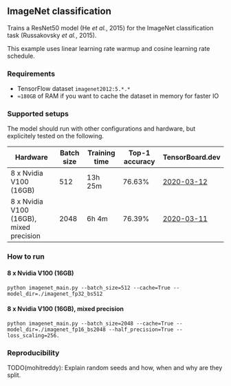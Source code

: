 ## ImageNet classification
Trains a ResNet50 model (He *et al.*, 2015) for the ImageNet classification task (Russakovsky *et al.*, 2015).

This example uses linear learning rate warmup and cosine learning rate schedule.

### Requirements
* TensorFlow dataset `imagenet2012:5.*.*`
* `≈180GB` of RAM if you want to cache the dataset in memory for faster IO

### Supported setups
The model should run with other configurations and hardware, but explicitely tested on the following.

| Hardware | Batch size | Training time | Top-1 accuracy  | TensorBoard.dev |
| --- | --- | --- | --- | --- |
| 8 x Nvidia V100 (16GB)  | 512  |  13h 25m  | 76.63% | [2020-03-12](https://tensorboard.dev/experiment/jrvtbnlETgai0joLBXhASw/) |
| 8 x Nvidia V100 (16GB), mixed precision  | 2048  | 6h 4m | 76.39% | [2020-03-11](https://tensorboard.dev/experiment/F5rM1GGQRpKNX207i30qGQ/) |

### How to run

#### 8 x Nvidia V100 (16GB)
`python imagenet_main.py --batch_size=512 --cache=True --model_dir=./imagenet_fp32_bs512`

#### 8 x Nvidia V100 (16GB), mixed precision
`python imagenet_main.py --batch_size=2048 --cache=True --model_dir=./imagenet_fp16_bs2048 --half_precision=True --loss_scaling=256.`

### Reproducibility
TODO(mohitreddy): Explain random seeds and how, when and why are they split.